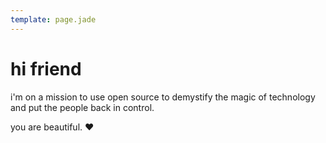 ```yaml
---
template: page.jade
---
```


# hi friend

i'm on a mission to use open source to demystify the magic of technology and put the people back in control.

you are beautiful. ♥